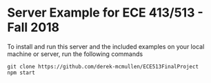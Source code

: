# Server Example for ECE 413/513 - Fall 2018

To install and run this server and the included examples on your local machine or server, run the following commands

```
git clone https://github.com/derek-mcmullen/ECE513FinalProject
npm start
```
